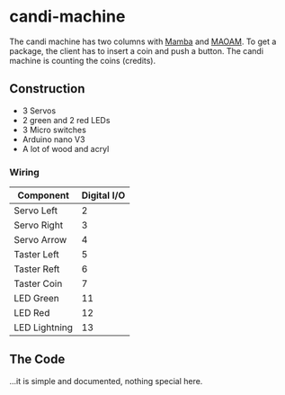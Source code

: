 # candi-machine
The candi machine has two columns with [Mamba](https://www.storck.com/de/marken/mamba/) and [MAOAM](https://onlineshop.haribo.com/maoam/bloxx/108/bloxx).
To get a package, the client has to insert a coin and push a button. The candi machine is counting the coins (credits).

## Construction

- 3 Servos
- 2 green and 2 red LEDs
- 3 Micro switches
- Arduino nano V3
- A lot of wood and acryl

### Wiring

| Component     | Digital I/O |
|---------------|-------------|
| Servo Left    | 2 |
| Servo Right   | 3 |
| Servo Arrow   | 4 |
| Taster Left   | 5 |
| Taster Reft   | 6 |
| Taster Coin   | 7 |
| LED Green     | 11 |
| LED Red       | 12 |
| LED Lightning | 13 |

## The Code
...it is simple and documented, nothing special here.
